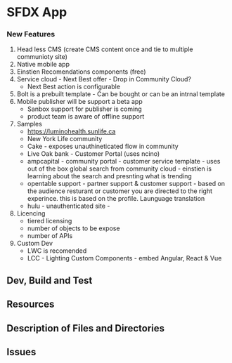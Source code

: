 # SFDX App

### New Features
1. Head less CMS (create CMS content once and tie to multiple communioty site)
2. Native mobile app
3. Einstien Recomendations components (free)
4. Service cloud - Next Best offer - Drop in Community Cloud?
    - Next Best action is configurable
5. Bolt is a prebuilt template - Can be bought or can be an intrnal template
6. Mobile publisher will be support a beta app
    - Sanbox support for publisher is coming
    - product team is aware of offline support
7. Samples
    - https://luminohealth.sunlife.ca
    - New York Life community
    - Cake - exposes unauthineticated flow in community
    - Live Oak bank - Customer Portal (uses ncino)
    - ampcapital - community portal - customer service template - uses out of the box global search from community cloud - einstien is learning about the search and presnting what is trending
    - opentable support - partner support & customer support - based on the audience resturant or customer you are directed to the right experince. this is based on the profile. Launguage translation
    - hulu - unauthenticated site - 
8. Licencing
    - tiered licensing
    - number of objects to be expose
    - number of APIs
9. Custom Dev
    - LWC is recomended
    - LCC - Lighting Custom Components - embed Angular, React & Vue 


## Dev, Build and Test

## Resources

## Description of Files and Directories

## Issues
